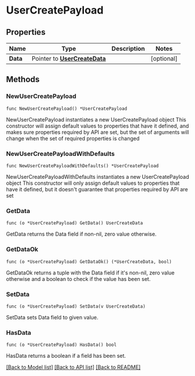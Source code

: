 # UserCreatePayload

## Properties

Name | Type | Description | Notes
------------ | ------------- | ------------- | -------------
**Data** | Pointer to [**UserCreateData**](UserCreateData.md) |  | [optional] 

## Methods

### NewUserCreatePayload

`func NewUserCreatePayload() *UserCreatePayload`

NewUserCreatePayload instantiates a new UserCreatePayload object
This constructor will assign default values to properties that have it defined,
and makes sure properties required by API are set, but the set of arguments
will change when the set of required properties is changed

### NewUserCreatePayloadWithDefaults

`func NewUserCreatePayloadWithDefaults() *UserCreatePayload`

NewUserCreatePayloadWithDefaults instantiates a new UserCreatePayload object
This constructor will only assign default values to properties that have it defined,
but it doesn't guarantee that properties required by API are set

### GetData

`func (o *UserCreatePayload) GetData() UserCreateData`

GetData returns the Data field if non-nil, zero value otherwise.

### GetDataOk

`func (o *UserCreatePayload) GetDataOk() (*UserCreateData, bool)`

GetDataOk returns a tuple with the Data field if it's non-nil, zero value otherwise
and a boolean to check if the value has been set.

### SetData

`func (o *UserCreatePayload) SetData(v UserCreateData)`

SetData sets Data field to given value.

### HasData

`func (o *UserCreatePayload) HasData() bool`

HasData returns a boolean if a field has been set.


[[Back to Model list]](../README.md#documentation-for-models) [[Back to API list]](../README.md#documentation-for-api-endpoints) [[Back to README]](../README.md)


